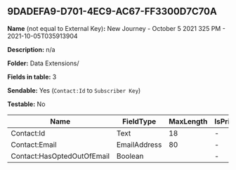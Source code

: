 ## 9DADEFA9-D701-4EC9-AC67-FF3300D7C70A

**Name** (not equal to External Key)**:** New Journey - October 5 2021 325 PM - 2021-10-05T035913904

**Description:** n/a

**Folder:** Data Extensions/

**Fields in table:** 3

**Sendable:** Yes (`Contact:Id` to `Subscriber Key`)

**Testable:** No

| Name | FieldType | MaxLength | IsPrimaryKey | IsNullable | DefaultValue |
| --- | --- | --- | --- | --- | --- |
| Contact:Id | Text | 18 | - | - |  |
| Contact:Email | EmailAddress | 80 | - | + |  |
| Contact:HasOptedOutOfEmail | Boolean |  | - | + | False |
